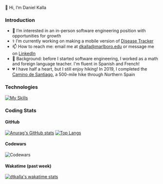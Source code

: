 👋 Hi, I’m Daniel Kalla

### Introduction

- 👀 I’m interested in an in-person software engineering position with opportunities for growth
- ⚕️ I’m currently working on making a mobile version of [Disease Tracker](https://dtkalla.github.io/Disease-Tracker/)
- 📫 How to reach me: email me at dkalla@marlboro.edu or message me on [LinkedIn](www.linkedin.com/in/daniel-kalla)
- 🍎 Background: before I started software engineering, I worked as a math and foreign language teacher.  I'm fluent in Spanish and French!
- 💔 I have half a heart, but I still enjoy hiking!  In 2019, I completed the [Camino de Santiago](https://www.responsiblevacation.com/ImagesClient/dtg-nc9430-caminoDeSantiago-FrenchWay-route-map.jpg), a 500-mile hike through Northern Spain
<!-- - 💞️ I’m looking to collaborate on ... -->


### Technologies

[![My Skills](https://skills.thijs.gg/icons?i=js,react,redux,mongodb,express,nodejs,d3,ruby,rails,py,html,css,sass,webpack,vscode,git,sqlite,postgres,r,latex&perline=10)](https://skills.thijs.gg)



### Coding Stats

#### GitHub

[![Anurag's GitHub stats](https://github-readme-stats.vercel.app/api?username=dtkalla&count_private=true&show_icons=true)](https://github.com/anuraghazra/github-readme-stats)
[![Top Langs](https://github-readme-stats.vercel.app/api/top-langs/?username=dtkalla&layout=compact&langs_count=6)](https://github.com/anuraghazra/github-readme-stats)

#### Codewars
![Codewars](https://github.r2v.ch/codewars?user=dkalla&top_languages=true)
<!-- ![](https://www.codewars.com/users/dkalla/badges/large) -->

#### Wakatime (past week)
[![dtkalla's wakatime stats](https://github-readme-stats.vercel.app/api/wakatime?username=@dtkalla&layout=compact)](https://github.com/anuraghazra/github-readme-stats)

<!--START_SECTION:waka-->
<!--END_SECTION:waka-->




<!---
dtkalla/dtkalla is a ✨ special ✨ repository because its `README.md` (this file) appears on your GitHub profile.
You can click the Preview link to take a look at your changes.
--->
